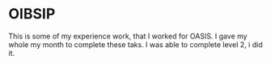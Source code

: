 # OIBSIP
This is some of my experience work, that I worked for OASIS. 
I gave my whole my month to complete these taks.
I was able to complete level 2, i did it.
